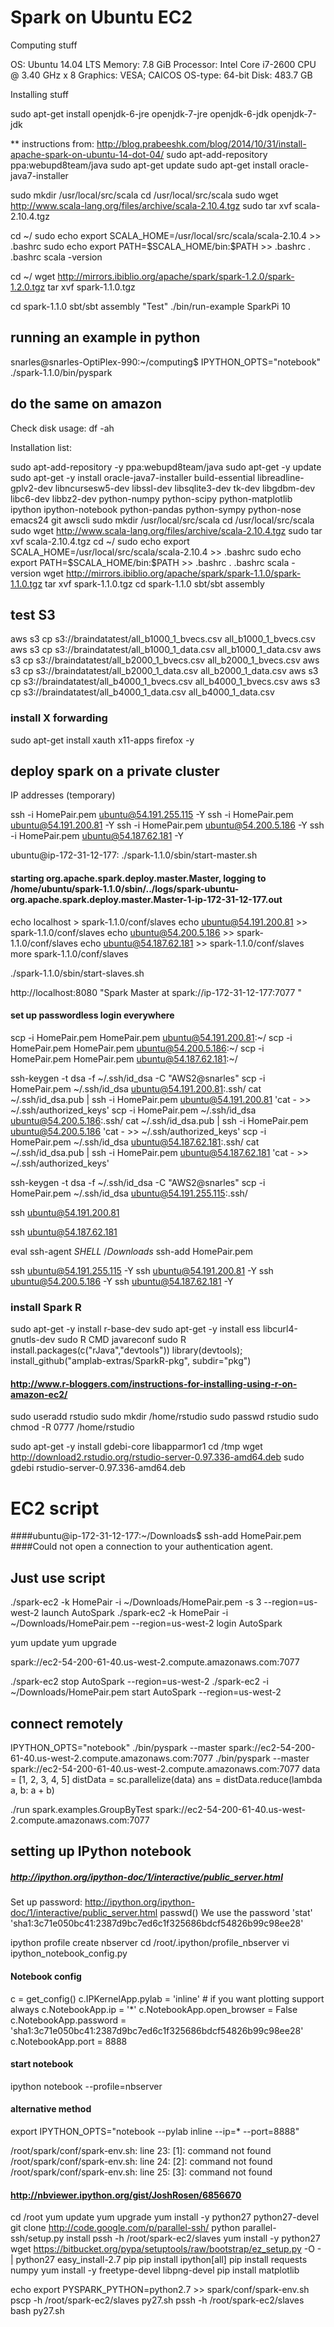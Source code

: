 # Spark on Ubuntu EC2

Computing stuff

OS: Ubuntu 14.04 LTS
Memory: 7.8 GiB
Processor: Intel Core i7-2600 CPU @ 3.40 GHz x 8
Graphics: VESA; CAICOS
OS-type: 64-bit
Disk: 483.7 GB

Installing stuff

sudo apt-get install openjdk-6-jre openjdk-7-jre openjdk-6-jdk openjdk-7-jdk

** instructions from: http://blog.prabeeshk.com/blog/2014/10/31/install-apache-spark-on-ubuntu-14-dot-04/
sudo apt-add-repository ppa:webupd8team/java
sudo apt-get update
sudo apt-get install oracle-java7-installer


sudo mkdir /usr/local/src/scala
cd /usr/local/src/scala
sudo wget http://www.scala-lang.org/files/archive/scala-2.10.4.tgz
sudo tar xvf scala-2.10.4.tgz

cd ~/
sudo echo export SCALA_HOME=/usr/local/src/scala/scala-2.10.4 >> .bashrc
sudo echo export PATH=\$SCALA_HOME/bin:\$PATH >> .bashrc
. .bashrc
scala -version

cd ~/
wget http://mirrors.ibiblio.org/apache/spark/spark-1.2.0/spark-1.2.0.tgz
tar xvf spark-1.1.0.tgz 

cd spark-1.1.0
sbt/sbt assembly
"Test"
./bin/run-example SparkPi 10

## running an example in python

snarles@snarles-OptiPlex-990:~/computing$ IPYTHON_OPTS="notebook" ./spark-1.1.0/bin/pyspark

## do the same on amazon

Check disk usage:
df -ah

Installation list:

sudo apt-add-repository -y ppa:webupd8team/java
sudo apt-get -y update
sudo apt-get -y install oracle-java7-installer build-essential libreadline-gplv2-dev libncursesw5-dev libssl-dev libsqlite3-dev tk-dev libgdbm-dev libc6-dev libbz2-dev python-numpy python-scipy python-matplotlib ipython ipython-notebook python-pandas python-sympy python-nose emacs24 git awscli
sudo mkdir /usr/local/src/scala
cd /usr/local/src/scala
sudo wget http://www.scala-lang.org/files/archive/scala-2.10.4.tgz
sudo tar xvf scala-2.10.4.tgz
cd ~/
sudo echo export SCALA_HOME=/usr/local/src/scala/scala-2.10.4 >> .bashrc
sudo echo export PATH=\$SCALA_HOME/bin:\$PATH >> .bashrc
. .bashrc
scala -version
wget http://mirrors.ibiblio.org/apache/spark/spark-1.1.0/spark-1.1.0.tgz
tar xvf spark-1.1.0.tgz 
cd spark-1.1.0
sbt/sbt assembly

## test S3


aws s3 cp s3://braindatatest/all_b1000_1_bvecs.csv all_b1000_1_bvecs.csv
aws s3 cp s3://braindatatest/all_b1000_1_data.csv all_b1000_1_data.csv
aws s3 cp s3://braindatatest/all_b2000_1_bvecs.csv all_b2000_1_bvecs.csv
aws s3 cp s3://braindatatest/all_b2000_1_data.csv all_b2000_1_data.csv
aws s3 cp s3://braindatatest/all_b4000_1_bvecs.csv all_b4000_1_bvecs.csv
aws s3 cp s3://braindatatest/all_b4000_1_data.csv all_b4000_1_data.csv




### install X forwarding

sudo apt-get install xauth x11-apps firefox -y

## deploy spark on a private cluster

IP addresses (temporary)

ssh -i HomePair.pem ubuntu@54.191.255.115 -Y
ssh -i HomePair.pem ubuntu@54.191.200.81 -Y
ssh -i HomePair.pem ubuntu@54.200.5.186 -Y
ssh -i HomePair.pem ubuntu@54.187.62.181 -Y

ubuntu@ip-172-31-12-177:
./spark-1.1.0/sbin/start-master.sh
####  starting org.apache.spark.deploy.master.Master, logging to /home/ubuntu/spark-1.1.0/sbin/../logs/spark-ubuntu-org.apache.spark.deploy.master.Master-1-ip-172-31-12-177.out
echo localhost > spark-1.1.0/conf/slaves
echo ubuntu@54.191.200.81 >> spark-1.1.0/conf/slaves
echo ubuntu@54.200.5.186 >> spark-1.1.0/conf/slaves
echo ubuntu@54.187.62.181 >> spark-1.1.0/conf/slaves
more spark-1.1.0/conf/slaves

./spark-1.1.0/sbin/start-slaves.sh

http://localhost:8080
"Spark Master at spark://ip-172-31-12-177:7077 "

#### set up passwordless login everywhere

scp -i HomePair.pem HomePair.pem ubuntu@54.191.200.81:~/ scp -i HomePair.pem HomePair.pem ubuntu@54.200.5.186:~/ scp -i HomePair.pem HomePair.pem ubuntu@54.187.62.181:~/

ssh-keygen -t dsa -f ~/.ssh/id_dsa -C "AWS2@snarles" scp -i HomePair.pem ~/.ssh/id_dsa ubuntu@54.191.200.81:.ssh/ cat ~/.ssh/id_dsa.pub | ssh -i HomePair.pem ubuntu@54.191.200.81 'cat - >> ~/.ssh/authorized_keys' scp -i HomePair.pem ~/.ssh/id_dsa ubuntu@54.200.5.186:.ssh/ cat ~/.ssh/id_dsa.pub | ssh -i HomePair.pem ubuntu@54.200.5.186 'cat - >> ~/.ssh/authorized_keys' scp -i HomePair.pem ~/.ssh/id_dsa ubuntu@54.187.62.181:.ssh/ cat ~/.ssh/id_dsa.pub | ssh -i HomePair.pem ubuntu@54.187.62.181 'cat - >> ~/.ssh/authorized_keys'

ssh-keygen -t dsa -f ~/.ssh/id_dsa -C "AWS2@snarles" scp -i HomePair.pem ~/.ssh/id_dsa ubuntu@54.191.255.115:.ssh/

ssh ubuntu@54.191.200.81

ssh ubuntu@54.187.62.181

eval ssh-agent $SHELL ~/Downloads$ ssh-add HomePair.pem

ssh ubuntu@54.191.255.115 -Y ssh ubuntu@54.191.200.81 -Y ssh ubuntu@54.200.5.186 -Y ssh ubuntu@54.187.62.181 -Y

### install Spark R

sudo apt-get -y install r-base-dev
sudo apt-get -y install ess libcurl4-gnutls-dev
sudo R CMD javareconf
sudo R
install.packages(c("rJava","devtools"))
library(devtools); install_github("amplab-extras/SparkR-pkg", subdir="pkg")


#### http://www.r-bloggers.com/instructions-for-installing-using-r-on-amazon-ec2/

sudo useradd rstudio
sudo mkdir /home/rstudio
sudo passwd rstudio
sudo chmod -R 0777 /home/rstudio

sudo apt-get -y install gdebi-core libapparmor1
cd /tmp
wget http://download2.rstudio.org/rstudio-server-0.97.336-amd64.deb
sudo gdebi rstudio-server-0.97.336-amd64.deb




# EC2 script


####ubuntu@ip-172-31-12-177:~/Downloads$ ssh-add HomePair.pem 
####Could not open a connection to your authentication agent.

## Just use script

./spark-ec2 -k HomePair -i ~/Downloads/HomePair.pem -s 3 --region=us-west-2 launch AutoSpark
./spark-ec2 -k HomePair -i ~/Downloads/HomePair.pem --region=us-west-2 login AutoSpark

yum update
yum upgrade

spark://ec2-54-200-61-40.us-west-2.compute.amazonaws.com:7077

./spark-ec2 stop AutoSpark --region=us-west-2
./spark-ec2 -i ~/Downloads/HomePair.pem start AutoSpark --region=us-west-2

## connect remotely

IPYTHON_OPTS="notebook" ./bin/pyspark --master spark://ec2-54-200-61-40.us-west-2.compute.amazonaws.com:7077
./bin/pyspark --master spark://ec2-54-200-61-40.us-west-2.compute.amazonaws.com:7077
data = [1, 2, 3, 4, 5]
distData = sc.parallelize(data)
ans =  distData.reduce(lambda a, b: a + b)

./run spark.examples.GroupByTest spark://ec2-54-200-61-40.us-west-2.compute.amazonaws.com:7077

## setting up IPython notebook
##### http://ipython.org/ipython-doc/1/interactive/public_server.html

Set up password:
http://ipython.org/ipython-doc/1/interactive/public_server.html
passwd()
We use the password 'stat'
'sha1:3c71e050bc41:2387d9bc7ed6c1f325686bdcf54826b99c98ee28'


ipython profile create nbserver
cd /root/.ipython/profile_nbserver
vi ipython_notebook_config.py


#### Notebook config
c = get_config()
c.IPKernelApp.pylab = 'inline'  # if you want plotting support always
c.NotebookApp.ip = '*'
c.NotebookApp.open_browser = False
c.NotebookApp.password = 'sha1:3c71e050bc41:2387d9bc7ed6c1f325686bdcf54826b99c98ee28'
c.NotebookApp.port = 8888

#### start notebook
ipython notebook --profile=nbserver

#### alternative method
export IPYTHON_OPTS="notebook --pylab inline --ip=* --port=8888"

/root/spark/conf/spark-env.sh: line 23: [1]: command not found
/root/spark/conf/spark-env.sh: line 24: [2]: command not found
/root/spark/conf/spark-env.sh: line 25: [3]: command not found


#### http://nbviewer.ipython.org/gist/JoshRosen/6856670

cd /root
yum update
yum upgrade
yum install -y python27 python27-devel
git clone http://code.google.com/p/parallel-ssh/
python parallel-ssh/setup.py install
pssh -h /root/spark-ec2/slaves yum install -y python27
wget https://bitbucket.org/pypa/setuptools/raw/bootstrap/ez_setup.py -O - | python27
easy_install-2.7 pip
pip install ipython[all]
pip install requests numpy
yum install -y freetype-devel libpng-devel
pip install matplotlib


echo export PYSPARK_PYTHON=python2.7 >> spark/conf/spark-env.sh
pscp -h /root/spark-ec2/slaves py27.sh
pssh -h /root/spark-ec2/slaves bash py27.sh

